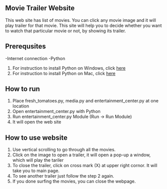 ## Movie Trailer Website

This web site has list of movies. You can click any movie image and it will play trailer for that movie.
This site will help you to decide whether you want to watch that particular movie or not, by showing its trailer.

## Prerequsites

-Internet connection
-Python
  1. For instruction to install Python on Windows, click [here](www.python.com)
  2. For instruction to install Python on Mac, click [here](www.python.com)
  
## How to run

1. Place fresh_tomatoes.py, media.py and entertainment_center.py at one location
2. Open entertainment_center.py with Python
3. Run entertainment_center.py Module (Run -> Run Module) 
4. It will open the web site

## How to use website

1. Use vertical scrolling to go through all the movies.
2. Click on the image to open a trailer, it will open a pop-up a window, which will play the tariler
3. To close the trailer, click on cross mark (X) at upper right cornor. It will take you to main page.
4. To see another trailer just follow the step 2 again.
5. If you done surfing the movies, you can close the webpage.


  
